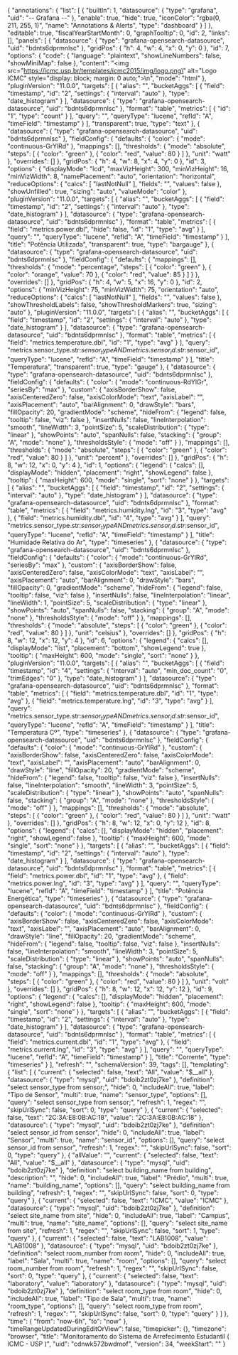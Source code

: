 {
  "annotations": {
    "list": [
      {
        "builtIn": 1,
        "datasource": {
          "type": "grafana",
          "uid": "-- Grafana --"
        },
        "enable": true,
        "hide": true,
        "iconColor": "rgba(0, 211, 255, 1)",
        "name": "Annotations & Alerts",
        "type": "dashboard"
      }
    ]
  },
  "editable": true,
  "fiscalYearStartMonth": 0,
  "graphTooltip": 0,
  "id": 2,
  "links": [],
  "panels": [
    {
      "datasource": {
        "type": "grafana-opensearch-datasource",
        "uid": "bdnts6dprmnlsc"
      },
      "gridPos": {
        "h": 4,
        "w": 4,
        "x": 0,
        "y": 0
      },
      "id": 7,
      "options": {
        "code": {
          "language": "plaintext",
          "showLineNumbers": false,
          "showMiniMap": false
        },
        "content": "<img src=\"https://icmc.usp.br/templates/icmc2015/img/logo.png\" alt=\"Logo ICMC\" style=\"display: block; margin: 0 auto;\">\n",
        "mode": "html"
      },
      "pluginVersion": "11.0.0",
      "targets": [
        {
          "alias": "",
          "bucketAggs": [
            {
              "field": "timestamp",
              "id": "2",
              "settings": {
                "interval": "auto"
              },
              "type": "date_histogram"
            }
          ],
          "datasource": {
            "type": "grafana-opensearch-datasource",
            "uid": "bdnts6dprmnlsc"
          },
          "format": "table",
          "metrics": [
            {
              "id": "1",
              "type": "count"
            }
          ],
          "query": "",
          "queryType": "lucene",
          "refId": "A",
          "timeField": "timestamp"
        }
      ],
      "transparent": true,
      "type": "text"
    },
    {
      "datasource": {
        "type": "grafana-opensearch-datasource",
        "uid": "bdnts6dprmnlsc"
      },
      "fieldConfig": {
        "defaults": {
          "color": {
            "mode": "continuous-GrYlRd"
          },
          "mappings": [],
          "thresholds": {
            "mode": "absolute",
            "steps": [
              {
                "color": "green"
              },
              {
                "color": "red",
                "value": 80
              }
            ]
          },
          "unit": "watt"
        },
        "overrides": []
      },
      "gridPos": {
        "h": 4,
        "w": 8,
        "x": 4,
        "y": 0
      },
      "id": 3,
      "options": {
        "displayMode": "lcd",
        "maxVizHeight": 300,
        "minVizHeight": 16,
        "minVizWidth": 8,
        "namePlacement": "auto",
        "orientation": "horizontal",
        "reduceOptions": {
          "calcs": [
            "lastNotNull"
          ],
          "fields": "",
          "values": false
        },
        "showUnfilled": true,
        "sizing": "auto",
        "valueMode": "color"
      },
      "pluginVersion": "11.0.0",
      "targets": [
        {
          "alias": "",
          "bucketAggs": [
            {
              "field": "timestamp",
              "id": "2",
              "settings": {
                "interval": "auto"
              },
              "type": "date_histogram"
            }
          ],
          "datasource": {
            "type": "grafana-opensearch-datasource",
            "uid": "bdnts6dprmnlsc"
          },
          "format": "table",
          "metrics": [
            {
              "field": "metrics.power.dbl",
              "hide": false,
              "id": "1",
              "type": "avg"
            }
          ],
          "query": "",
          "queryType": "lucene",
          "refId": "A",
          "timeField": "timestamp"
        }
      ],
      "title": "Potência Utilizada",
      "transparent": true,
      "type": "bargauge"
    },
    {
      "datasource": {
        "type": "grafana-opensearch-datasource",
        "uid": "bdnts6dprmnlsc"
      },
      "fieldConfig": {
        "defaults": {
          "mappings": [],
          "thresholds": {
            "mode": "percentage",
            "steps": [
              {
                "color": "green"
              },
              {
                "color": "orange",
                "value": 70
              },
              {
                "color": "red",
                "value": 85
              }
            ]
          }
        },
        "overrides": []
      },
      "gridPos": {
        "h": 4,
        "w": 5,
        "x": 16,
        "y": 0
      },
      "id": 2,
      "options": {
        "minVizHeight": 75,
        "minVizWidth": 75,
        "orientation": "auto",
        "reduceOptions": {
          "calcs": [
            "lastNotNull"
          ],
          "fields": "",
          "values": false
        },
        "showThresholdLabels": false,
        "showThresholdMarkers": true,
        "sizing": "auto"
      },
      "pluginVersion": "11.0.0",
      "targets": [
        {
          "alias": "",
          "bucketAggs": [
            {
              "field": "timestamp",
              "id": "2",
              "settings": {
                "interval": "auto"
              },
              "type": "date_histogram"
            }
          ],
          "datasource": {
            "type": "grafana-opensearch-datasource",
            "uid": "bdnts6dprmnlsc"
          },
          "format": "table",
          "metrics": [
            {
              "field": "metrics.temperature.dbl",
              "id": "1",
              "type": "avg"
            }
          ],
          "query": "metrics.sensor_type.str:$sensor_type AND metrics.sensor_id.str:$sensor_id",
          "queryType": "lucene",
          "refId": "A",
          "timeField": "timestamp"
        }
      ],
      "title": "Temperatura",
      "transparent": true,
      "type": "gauge"
    },
    {
      "datasource": {
        "type": "grafana-opensearch-datasource",
        "uid": "bdnts6dprmnlsc"
      },
      "fieldConfig": {
        "defaults": {
          "color": {
            "mode": "continuous-RdYlGr",
            "seriesBy": "max"
          },
          "custom": {
            "axisBorderShow": false,
            "axisCenteredZero": false,
            "axisColorMode": "text",
            "axisLabel": "",
            "axisPlacement": "auto",
            "barAlignment": 0,
            "drawStyle": "bars",
            "fillOpacity": 20,
            "gradientMode": "scheme",
            "hideFrom": {
              "legend": false,
              "tooltip": false,
              "viz": false
            },
            "insertNulls": false,
            "lineInterpolation": "smooth",
            "lineWidth": 3,
            "pointSize": 5,
            "scaleDistribution": {
              "type": "linear"
            },
            "showPoints": "auto",
            "spanNulls": false,
            "stacking": {
              "group": "A",
              "mode": "none"
            },
            "thresholdsStyle": {
              "mode": "off"
            }
          },
          "mappings": [],
          "thresholds": {
            "mode": "absolute",
            "steps": [
              {
                "color": "green"
              },
              {
                "color": "red",
                "value": 80
              }
            ]
          },
          "unit": "percent"
        },
        "overrides": []
      },
      "gridPos": {
        "h": 8,
        "w": 12,
        "x": 0,
        "y": 4
      },
      "id": 1,
      "options": {
        "legend": {
          "calcs": [],
          "displayMode": "hidden",
          "placement": "right",
          "showLegend": false
        },
        "tooltip": {
          "maxHeight": 600,
          "mode": "single",
          "sort": "none"
        }
      },
      "targets": [
        {
          "alias": "",
          "bucketAggs": [
            {
              "field": "timestamp",
              "id": "2",
              "settings": {
                "interval": "auto"
              },
              "type": "date_histogram"
            }
          ],
          "datasource": {
            "type": "grafana-opensearch-datasource",
            "uid": "bdnts6dprmnlsc"
          },
          "format": "table",
          "metrics": [
            {
              "field": "metrics.humidity.lng",
              "id": "3",
              "type": "avg"
            },
            {
              "field": "metrics.humidity.dbl",
              "id": "4",
              "type": "avg"
            }
          ],
          "query": "metrics.sensor_type.str:$sensor_type AND metrics.sensor_id.str:$sensor_id",
          "queryType": "lucene",
          "refId": "A",
          "timeField": "timestamp"
        }
      ],
      "title": "Humidade Relativa do Ar",
      "type": "timeseries"
    },
    {
      "datasource": {
        "type": "grafana-opensearch-datasource",
        "uid": "bdnts6dprmnlsc"
      },
      "fieldConfig": {
        "defaults": {
          "color": {
            "mode": "continuous-GrYlRd",
            "seriesBy": "max"
          },
          "custom": {
            "axisBorderShow": false,
            "axisCenteredZero": false,
            "axisColorMode": "text",
            "axisLabel": "",
            "axisPlacement": "auto",
            "barAlignment": 0,
            "drawStyle": "bars",
            "fillOpacity": 0,
            "gradientMode": "scheme",
            "hideFrom": {
              "legend": false,
              "tooltip": false,
              "viz": false
            },
            "insertNulls": false,
            "lineInterpolation": "linear",
            "lineWidth": 1,
            "pointSize": 5,
            "scaleDistribution": {
              "type": "linear"
            },
            "showPoints": "auto",
            "spanNulls": false,
            "stacking": {
              "group": "A",
              "mode": "none"
            },
            "thresholdsStyle": {
              "mode": "off"
            }
          },
          "mappings": [],
          "thresholds": {
            "mode": "absolute",
            "steps": [
              {
                "color": "green"
              },
              {
                "color": "red",
                "value": 80
              }
            ]
          },
          "unit": "celsius"
        },
        "overrides": []
      },
      "gridPos": {
        "h": 8,
        "w": 12,
        "x": 12,
        "y": 4
      },
      "id": 6,
      "options": {
        "legend": {
          "calcs": [],
          "displayMode": "list",
          "placement": "bottom",
          "showLegend": true
        },
        "tooltip": {
          "maxHeight": 600,
          "mode": "single",
          "sort": "none"
        }
      },
      "pluginVersion": "11.0.0",
      "targets": [
        {
          "alias": "",
          "bucketAggs": [
            {
              "field": "timestamp",
              "id": "4",
              "settings": {
                "interval": "auto",
                "min_doc_count": "0",
                "trimEdges": "0"
              },
              "type": "date_histogram"
            }
          ],
          "datasource": {
            "type": "grafana-opensearch-datasource",
            "uid": "bdnts6dprmnlsc"
          },
          "format": "table",
          "metrics": [
            {
              "field": "metrics.temperature.dbl",
              "id": "1",
              "type": "avg"
            },
            {
              "field": "metrics.temperature.lng",
              "id": "3",
              "type": "avg"
            }
          ],
          "query": "metrics.sensor_type.str:$sensor_type AND metrics.sensor_id.str:$sensor_id",
          "queryType": "lucene",
          "refId": "A",
          "timeField": "timestamp"
        }
      ],
      "title": "Temperatura Cº",
      "type": "timeseries"
    },
    {
      "datasource": {
        "type": "grafana-opensearch-datasource",
        "uid": "bdnts6dprmnlsc"
      },
      "fieldConfig": {
        "defaults": {
          "color": {
            "mode": "continuous-GrYlRd"
          },
          "custom": {
            "axisBorderShow": false,
            "axisCenteredZero": false,
            "axisColorMode": "text",
            "axisLabel": "",
            "axisPlacement": "auto",
            "barAlignment": 0,
            "drawStyle": "line",
            "fillOpacity": 20,
            "gradientMode": "scheme",
            "hideFrom": {
              "legend": false,
              "tooltip": false,
              "viz": false
            },
            "insertNulls": false,
            "lineInterpolation": "smooth",
            "lineWidth": 3,
            "pointSize": 5,
            "scaleDistribution": {
              "type": "linear"
            },
            "showPoints": "auto",
            "spanNulls": false,
            "stacking": {
              "group": "A",
              "mode": "none"
            },
            "thresholdsStyle": {
              "mode": "off"
            }
          },
          "mappings": [],
          "thresholds": {
            "mode": "absolute",
            "steps": [
              {
                "color": "green"
              },
              {
                "color": "red",
                "value": 80
              }
            ]
          },
          "unit": "watt"
        },
        "overrides": []
      },
      "gridPos": {
        "h": 8,
        "w": 12,
        "x": 0,
        "y": 12
      },
      "id": 8,
      "options": {
        "legend": {
          "calcs": [],
          "displayMode": "hidden",
          "placement": "right",
          "showLegend": false
        },
        "tooltip": {
          "maxHeight": 600,
          "mode": "single",
          "sort": "none"
        }
      },
      "targets": [
        {
          "alias": "",
          "bucketAggs": [
            {
              "field": "timestamp",
              "id": "2",
              "settings": {
                "interval": "auto"
              },
              "type": "date_histogram"
            }
          ],
          "datasource": {
            "type": "grafana-opensearch-datasource",
            "uid": "bdnts6dprmnlsc"
          },
          "format": "table",
          "metrics": [
            {
              "field": "metrics.power.dbl",
              "id": "1",
              "type": "avg"
            },
            {
              "field": "metrics.power.lng",
              "id": "3",
              "type": "avg"
            }
          ],
          "query": "",
          "queryType": "lucene",
          "refId": "A",
          "timeField": "timestamp"
        }
      ],
      "title": "Potência Energética",
      "type": "timeseries"
    },
    {
      "datasource": {
        "type": "grafana-opensearch-datasource",
        "uid": "bdnts6dprmnlsc"
      },
      "fieldConfig": {
        "defaults": {
          "color": {
            "mode": "continuous-GrYlRd"
          },
          "custom": {
            "axisBorderShow": false,
            "axisCenteredZero": false,
            "axisColorMode": "text",
            "axisLabel": "",
            "axisPlacement": "auto",
            "barAlignment": 0,
            "drawStyle": "line",
            "fillOpacity": 20,
            "gradientMode": "scheme",
            "hideFrom": {
              "legend": false,
              "tooltip": false,
              "viz": false
            },
            "insertNulls": false,
            "lineInterpolation": "smooth",
            "lineWidth": 3,
            "pointSize": 5,
            "scaleDistribution": {
              "type": "linear"
            },
            "showPoints": "auto",
            "spanNulls": false,
            "stacking": {
              "group": "A",
              "mode": "none"
            },
            "thresholdsStyle": {
              "mode": "off"
            }
          },
          "mappings": [],
          "thresholds": {
            "mode": "absolute",
            "steps": [
              {
                "color": "green"
              },
              {
                "color": "red",
                "value": 80
              }
            ]
          },
          "unit": "volt"
        },
        "overrides": []
      },
      "gridPos": {
        "h": 8,
        "w": 12,
        "x": 12,
        "y": 12
      },
      "id": 9,
      "options": {
        "legend": {
          "calcs": [],
          "displayMode": "hidden",
          "placement": "right",
          "showLegend": false
        },
        "tooltip": {
          "maxHeight": 600,
          "mode": "single",
          "sort": "none"
        }
      },
      "targets": [
        {
          "alias": "",
          "bucketAggs": [
            {
              "field": "timestamp",
              "id": "2",
              "settings": {
                "interval": "auto"
              },
              "type": "date_histogram"
            }
          ],
          "datasource": {
            "type": "grafana-opensearch-datasource",
            "uid": "bdnts6dprmnlsc"
          },
          "format": "table",
          "metrics": [
            {
              "field": "metrics.current.dbl",
              "id": "1",
              "type": "avg"
            },
            {
              "field": "metrics.current.lng",
              "id": "3",
              "type": "avg"
            }
          ],
          "query": "",
          "queryType": "lucene",
          "refId": "A",
          "timeField": "timestamp"
        }
      ],
      "title": "Corrente",
      "type": "timeseries"
    }
  ],
  "refresh": "",
  "schemaVersion": 39,
  "tags": [],
  "templating": {
    "list": [
      {
        "current": {
          "selected": false,
          "text": "All",
          "value": "$__all"
        },
        "datasource": {
          "type": "mysql",
          "uid": "bdoib2zt0zj7ke"
        },
        "definition": "select sensor_type from sensor;",
        "hide": 0,
        "includeAll": true,
        "label": "Tipo de Sensor",
        "multi": true,
        "name": "sensor_type",
        "options": [],
        "query": "select sensor_type from sensor;",
        "refresh": 1,
        "regex": "",
        "skipUrlSync": false,
        "sort": 0,
        "type": "query"
      },
      {
        "current": {
          "selected": false,
          "text": "2C:3A:E8:0B:AC:18",
          "value": "2C:3A:E8:0B:AC:18"
        },
        "datasource": {
          "type": "mysql",
          "uid": "bdoib2zt0zj7ke"
        },
        "definition": "select sensor_id from sensor",
        "hide": 0,
        "includeAll": true,
        "label": "Sensor",
        "multi": true,
        "name": "sensor_id",
        "options": [],
        "query": "select sensor_id from sensor",
        "refresh": 1,
        "regex": "",
        "skipUrlSync": false,
        "sort": 0,
        "type": "query"
      },
      {
        "allValue": "",
        "current": {
          "selected": false,
          "text": "All",
          "value": "$__all"
        },
        "datasource": {
          "type": "mysql",
          "uid": "bdoib2zt0zj7ke"
        },
        "definition": "select building_name from building",
        "description": "",
        "hide": 0,
        "includeAll": true,
        "label": "Prédio",
        "multi": true,
        "name": "building_name",
        "options": [],
        "query": "select building_name from building",
        "refresh": 1,
        "regex": "",
        "skipUrlSync": false,
        "sort": 0,
        "type": "query"
      },
      {
        "current": {
          "selected": false,
          "text": "ICMC",
          "value": "ICMC"
        },
        "datasource": {
          "type": "mysql",
          "uid": "bdoib2zt0zj7ke"
        },
        "definition": "select site_name from site",
        "hide": 0,
        "includeAll": true,
        "label": "Campus",
        "multi": true,
        "name": "site_name",
        "options": [],
        "query": "select site_name from site",
        "refresh": 1,
        "regex": "",
        "skipUrlSync": false,
        "sort": 1,
        "type": "query"
      },
      {
        "current": {
          "selected": false,
          "text": "LAB1008",
          "value": "LAB1008"
        },
        "datasource": {
          "type": "mysql",
          "uid": "bdoib2zt0zj7ke"
        },
        "definition": "select room_number from room",
        "hide": 0,
        "includeAll": true,
        "label": "Sala",
        "multi": true,
        "name": "room",
        "options": [],
        "query": "select room_number from room",
        "refresh": 1,
        "regex": "",
        "skipUrlSync": false,
        "sort": 0,
        "type": "query"
      },
      {
        "current": {
          "selected": false,
          "text": "laboratory",
          "value": "laboratory"
        },
        "datasource": {
          "type": "mysql",
          "uid": "bdoib2zt0zj7ke"
        },
        "definition": "select room_type from room",
        "hide": 0,
        "includeAll": true,
        "label": "Tipo de Sala",
        "multi": true,
        "name": "room_type",
        "options": [],
        "query": "select room_type from room",
        "refresh": 1,
        "regex": "",
        "skipUrlSync": false,
        "sort": 0,
        "type": "query"
      }
    ]
  },
  "time": {
    "from": "now-6h",
    "to": "now"
  },
  "timeRangeUpdatedDuringEditOrView": false,
  "timepicker": {},
  "timezone": "browser",
  "title": "Monitoramento do Sistema de Arrefecimento Estudantil ( ICMC - USP )",
  "uid": "cdnwk572bwdmof",
  "version": 34,
  "weekStart": ""
}